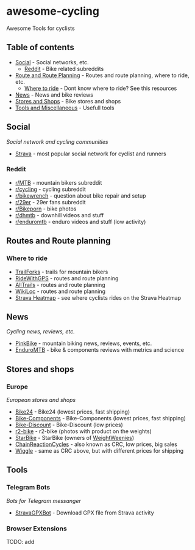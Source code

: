 # awesome-cycling
Awesome Tools for cyclists

## Table of contents

* [Social](#social) - Social networks, etc.
  * [Reddit](#reddit) - Bike related subreddits
* [Route and Route Planning](#routes-and-route-planning) - Routes and route planning, where to ride, etc.
  * [Where to ride](#where-to-ride) - Dont know where to ride? See this resources
* [News](#news) - News and bike reviews
* [Stores and Shops](#stores-and-shops) - Bike stores and shops
* [Tools and Miscellaneous](#tools) - Usefull tools

## Social
*Social network and cycling communities*

* [Strava](https://strava.com/) - most popular social network for cyclist and runners

### Reddit
* [r/MTB](https://www.reddit.com/r/MTB/) - mountain bikers subreddit
* [r/cycling](https://www.reddit.com/r/cycling) - cycling subreddit
* [r/bikewrench](https://www.reddit.com/r/bikewrench) - question about bike repair and setup
* [r/29er](https://www.reddit.com/r/29er/) - 29er fans subreddit
* [r/Bikeporn](https://www.reddit.com/r/Bikeporn/) - bike photos
* [r/dhmtb](https://www.reddit.com/r/dhmtb/) - downhill videos and stuff
* [r/enduromtb](https://www.reddit.com/r/enduromtb/) - enduro videos and stuff (low activity)

## Routes and Route planning
### Where to ride
* [TrailForks](https://www.trailforks.com/) - trails for mountain bikers
* [RideWithGPS](https://ridewithgps.com/) - routes and route planning
* [AllTrails](https://alltrails.com/) - routes and route planning
* [WikiLoc](https://wikiloc.com/) - routes and route planning
* [Strava Heatmap](https://www.strava.com/heatmap) - see where cyclists rides on the Strava Heatmap

## News
*Cycling news, reviews, etc.*

* [PinkBike](https://pinkbike.com/) - mountain biking news, reviews, events, etc.
* [EnduroMTB](https://enduro-mtb.com/en/) - bike & components reviews with metrics and science


## Stores and shops

### Europe
*European stores and shops*

* [Bike24](https://bike24.de/) - Bike24 (lowest prices, fast shipping)
* [Bike-Components](https://bike-components.de/) - Bike-Components (lowest prices, fast shipping)
* [Bike-Discount](https://www.bike-discount.de/) - Bike-Discount (low prices)
* [r2-bike](https://r2-bike.com/) - r2-bike (photos with product on the weights)
* [StarBike](https://www.starbike.com/) - StarBike (owners of [WeightWeenies](https://weightweenies.starbike.com/))
* [ChainReactionCycles](https://www.chainreactioncycles.com/) - also known as CRC, low prices, big sales
* [Wiggle](https://wiggle.com) - same as CRC above, but with different prices for shipping


## Tools

### Telegram Bots
*Bots for Telegram messanger*

* [StravaGPXBot](https://t.me/stravagpxbot) - Download GPX file from Strava activity

### Browser Extensions
TODO: add
